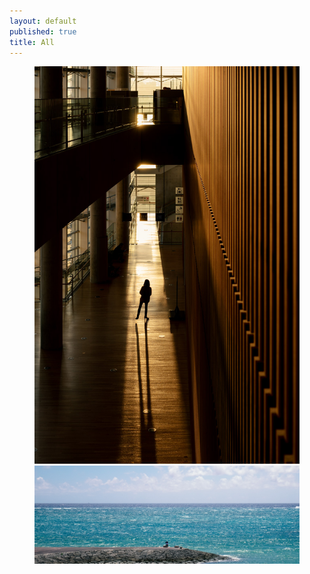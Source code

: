 ```yaml
---
layout: default
published: true
title: All
---
```

<figure class="half">
    <img src="/image/DSC3963.jpg">
    <img src="/image/P1000110.jpg">
</figure>
